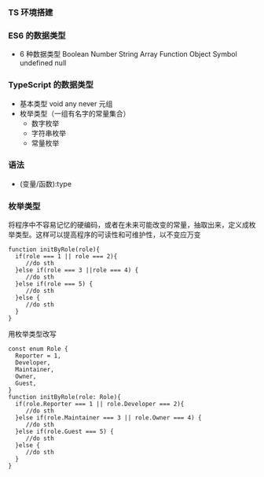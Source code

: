 ### TS 环境搭建

### ES6 的数据类型

- 6 种数据类型 Boolean Number String Array Function Object Symbol undefined null

### TypeScript 的数据类型

- 基本类型 void any never 元组
- 枚举类型（一组有名字的常量集合）
  - 数字枚举
  - 字符串枚举
  - 常量枚举

### 语法

- (变量/函数):type

### 枚举类型

将程序中不容易记忆的硬编码，或者在未来可能改变的常量，抽取出来，定义成枚举类型。这样可以提高程序的可读性和可维护性，以不变应万变

```
function initByRole(role){
  if(role === 1 || role === 2){
     //do sth
  }else if(role === 3 ||role === 4) {
     //do sth
  }else if(role === 5) {
     //do sth
  }else {
     //do sth
  }
}
```

用枚举类型改写

```
const enum Role {
  Reporter = 1,
  Developer,
  Maintainer,
  Owner,
  Guest,
}
function initByRole(role: Role){
  if(role.Reporter === 1 || role.Developer === 2){
     //do sth
  }else if(role.Maintainer === 3 || role.Owner === 4) {
     //do sth
  }else if(role.Guest === 5) {
     //do sth
  }else {
     //do sth
  }
}

```
